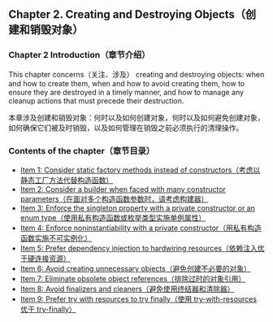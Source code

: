 ## Chapter 2. Creating and Destroying Objects（创建和销毁对象）

### Chapter 2 Introduction（章节介绍）

This chapter concerns（关注、涉及） creating and destroying objects: when and how to create them, when and how to avoid creating them, how to ensure they are destroyed in a timely manner, and how to manage any cleanup actions that must precede their destruction.

本章涉及创建和销毁对象：何时以及如何创建对象，何时以及如何避免创建对象，如何确保它们被及时销毁，以及如何管理在销毁之前必须执行的清理操作。

### Contents of the chapter（章节目录）
- [Item 1: Consider static factory methods instead of constructors（考虑以静态工厂方法代替构造函数）](./Chapter-2-Item-1-Consider-static-factory-methods-instead-of-constructors)
- [Item 2: Consider a builder when faced with many constructor parameters（在面对多个构造函数参数时，请考虑构建器）](./Chapter-2-Item-2-Consider-a-builder-when-faced-with-many-constructor-parameters)
- [Item 3: Enforce the singleton property with a private constructor or an enum type（使用私有构造函数或枚举类型实施单例属性）](./Chapter-2-Item-3-Enforce-the-singleton-property-with-a-private-constructor-or-an-enum-type)
- [Item 4: Enforce noninstantiability with a private constructor（用私有构造函数实施不可实例化）](./Chapter-2-Item-4-Enforce-noninstantiability-with-a-private-constructor)
- [Item 5: Prefer dependency injection to hardwiring resources（依赖注入优于硬连接资源）](./Chapter-2-Item-5-Prefer-dependency-injection-to-hardwiring-resources)
- [Item 6: Avoid creating unnecessary objects（避免创建不必要的对象）](./Chapter-2-Item-6-Avoid-creating-unnecessary-objects)
- [Item 7: Eliminate obsolete object references（排除过时的对象引用）](./Chapter-2-Item-7-Eliminate-obsolete-object-references)
- [Item 8: Avoid finalizers and cleaners（避免使用终结器和清除器）](./Chapter-2-Item-8-Avoid-finalizers-and-cleaners)
- [Item 9: Prefer try with resources to try finally（使用 try-with-resources 优于 try-finally）](./Chapter-2-Item-9-Prefer-try-with-resources-to-try-finally)
